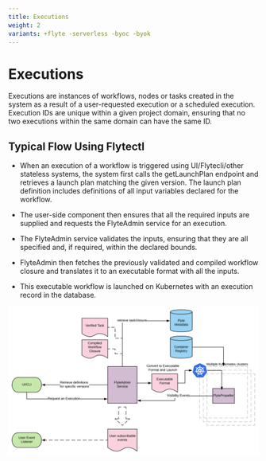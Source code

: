```yaml
---
title: Executions
weight: 2
variants: +flyte -serverless -byoc -byok
---
```


# Executions

Executions are instances of workflows, nodes or tasks created in the system as a result of a user-requested execution or a scheduled execution. Execution IDs are unique within a given project domain, ensuring that no two executions within the same domain can have the same ID.

## Typical Flow Using Flytectl

* When an execution of a workflow is triggered using UI/Flytecli/other stateless systems, the system first calls the getLaunchPlan endpoint and retrieves a launch plan matching the given version. The launch plan definition includes definitions of all input variables declared for the workflow.

* The user-side component then ensures that all the required inputs are supplied and requests the FlyteAdmin service for an execution.

* The FlyteAdmin service validates the inputs, ensuring that they are all specified and, if required, within the declared bounds.

* FlyteAdmin then fetches the previously validated and compiled workflow closure and translates it to an executable format with all the inputs.

* This executable workflow is launched on Kubernetes with an execution record in the database.

![Flyte executions overview](../_static/images/architecture/executions/flyte-executions-overview.svg)

